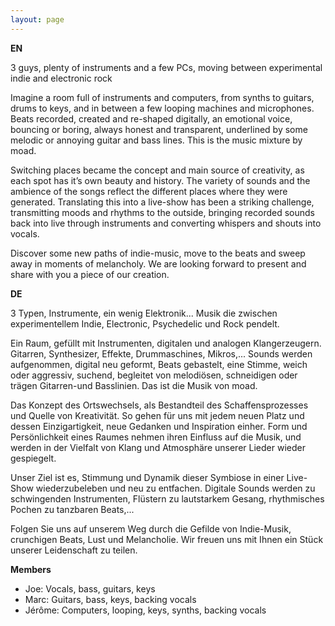 ```yaml
---
layout: page
---
```


**EN**

3 guys, plenty of instruments and a few PCs, moving between experimental indie and electronic rock

Imagine a room full of instruments and computers, from synths to guitars, drums to keys, and in between a few looping machines and microphones. Beats recorded, created and re-shaped digitally, an emotional voice, bouncing or boring, always honest and transparent, underlined by some melodic or annoying guitar and bass lines. This is the music mixture by moad.

Switching places became the concept and main source of creativity, as each spot has it’s own beauty and history. The variety of sounds and the ambience of the songs reflect the different places where they were generated. Translating this into a live-show has been a striking challenge, transmitting moods and rhythms to the outside, bringing recorded sounds back into live through instruments and converting whispers and shouts into vocals.

Discover some new paths of indie-music, move to the beats and sweep away in moments of melancholy. We are looking forward to present and share with you a piece of our creation.

**DE**


3 Typen, Instrumente, ein wenig Elektronik... Musik die zwischen experimentellem Indie, Electronic, Psychedelic und Rock pendelt.

Ein Raum, gefüllt mit Instrumenten, digitalen und analogen Klangerzeugern. Gitarren, Synthesizer, Effekte, Drummaschines, Mikros,... Sounds werden aufgenommen, digital neu geformt, Beats gebastelt, eine Stimme, weich oder aggressiv, suchend, begleitet von melodiösen, schneidigen oder trägen Gitarren-und Basslinien. Das ist die Musik von moad.

Das Konzept des Ortswechsels, als Bestandteil des Schaffensprozesses und Quelle von Kreativität. So gehen für uns mit jedem neuen Platz und dessen Einzigartigkeit, neue Gedanken und Inspiration einher. Form und Persönlichkeit eines Raumes nehmen ihren Einfluss auf die Musik, und werden in der Vielfalt von Klang und Atmosphäre unserer Lieder wieder gespiegelt.

Unser Ziel ist es, Stimmung und Dynamik dieser Symbiose in einer Live-Show wiederzubeleben und neu zu entfachen. Digitale Sounds werden zu schwingenden Instrumenten, Flüstern zu lautstarkem Gesang, rhythmisches Pochen zu tanzbaren Beats,...

Folgen Sie uns auf unserem Weg durch die Gefilde von Indie-Musik, crunchigen Beats, Lust und Melancholie. Wir freuen uns mit Ihnen ein Stück unserer Leidenschaft zu teilen.

**Members**

* Joe: Vocals, bass, guitars, keys
* Marc: Guitars, bass, keys, backing vocals
* Jérôme: Computers, looping, keys, synths, backing vocals
